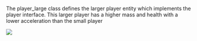 The player_large class defines the larger player entity which implements the player interface. This larger player has a higher mass and health with a lower acceleration than the small player

![](https://github.com/markwindsorr/CS4770/blob/master/Architecture/Classes/Entity/Humanoid/humanoidUML.jpg)
